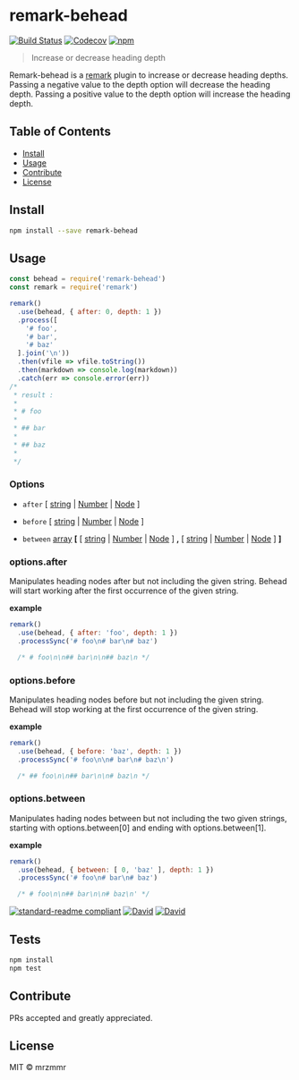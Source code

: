 # remark-behead

[![Build Status](https://img.shields.io/circleci/project/mrzmmr/remark-behead/master.svg?style=flat-square)](https://circleci.com/gh/mrzmmr/remark-behead/tree/master)
[![Codecov](https://img.shields.io/codecov/c/github/mrzmmr/remark-behead.svg)](https://codecov.io/gh/mrzmmr/remark-behead)
[![npm](https://img.shields.io/npm/v/remark-behead.svg)](https://www.npmjs.com/package/remark-behead.svg)


> Increase or decrease heading depth

Remark-behead is a [remark](https://github.com/wooorm/remark) plugin to 
increase or decrease heading depths. Passing a negative value to the depth option will decrease the heading depth. Passing a positive value to the depth option will increase the heading depth.


## Table of Contents

- [Install](#install)
- [Usage](#usage)
- [Contribute](#contribute)
- [License](#license)

## Install

```sh
npm install --save remark-behead
```

## Usage

```js
const behead = require('remark-behead')
const remark = require('remark')

remark()
  .use(behead, { after: 0, depth: 1 })
  .process([
    '# foo',
    '# bar',
    '# baz'
  ].join('\n'))
  .then(vfile => vfile.toString())
  .then(markdown => console.log(markdown))
  .catch(err => console.error(err))
/*
 * result :
 *
 * # foo
 *
 * ## bar
 *
 * ## baz
 *
 */

```

### Options

-	`after` [ [string](https://developer.mozilla.org/en-us/docs/web/javascript/reference/global_objects/string) | [Number](https://developer.mozilla.org/en-US/docs/Web/JavaScript/Reference/Global_Objects/Number) | [Node](https://github.com/syntax-tree/unist#node) ]

-   `before` [ [string](https://developer.mozilla.org/en-us/docs/web/javascript/reference/global_objects/string) | [Number](https://developer.mozilla.org/en-US/docs/Web/JavaScript/Reference/Global_Objects/Number) | [Node](https://github.com/syntax-tree/unist#node) ]


-	`between` [array](https://developer.mozilla.org/en-us/docs/web/javascript/reference/global_objects/array) **[** [ [string](https://developer.mozilla.org/en-us/docs/web/javascript/reference/global_objects/string) | [Number](https://developer.mozilla.org/en-US/docs/Web/JavaScript/Reference/Global_Objects/Number) | [Node](https://github.com/syntax-tree/unist#node) ] **,** [ [string](https://developer.mozilla.org/en-us/docs/web/javascript/reference/global_objects/string) | [Number](https://developer.mozilla.org/en-US/docs/Web/JavaScript/Reference/Global_Objects/Number) | [Node](https://github.com/syntax-tree/unist#node) ] **]**



### options.after

Manipulates heading nodes after but not including the given 
string. Behead will start working after the first occurrence of the given string.

**example**

```js
remark()
  .use(behead, { after: 'foo', depth: 1 })
  .processSync('# foo\n# bar\n# baz')

  /* # foo\n\n## bar\n\n## baz\n */
```

### options.before

Manipulates heading nodes before but not including the given 
string. Behead will stop 
working at the first occurrence of the given string.

**example**

```js
remark()
  .use(behead, { before: 'baz', depth: 1 })
  .processSync('# foo\n\n# bar\n# baz\n')

  /* ## foo\n\n## bar\n\n# baz\n */
```

### options.between

Manipulates hading nodes between but not including the two given 
strings, starting with options.between[0] and ending with
options.between[1].

**example**

```js
remark()
  .use(behead, { between: [ 0, 'baz' ], depth: 1 })
  .processSync('# foo\n# bar\n# baz')

  /* # foo\n\n## bar\n\n# baz\n' */
```

[![standard-readme compliant](https://img.shields.io/badge/standard--readme-OK-green.svg?style=flat-square)](https://github.com/RichardLitt/standard-readme)
[![David](https://img.shields.io/david/mrzmmr/remark-behead.svg)](https://david-dm.org/)
[![David](https://img.shields.io/david/dev/mrzmmr/remark-behead.svg)](https://david-dm.org/)


## Tests

```sh
npm install
npm test
```

## Contribute

PRs accepted and greatly appreciated.



## License

MIT © mrzmmr

